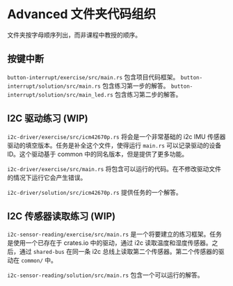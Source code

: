 # Advanced 文件夹代码组织

文件夹按字母顺序列出，而非课程中教授的顺序。

## 按键中断

`button-interrupt/exercise/src/main.rs` 包含项目代码框架。
`button-interrupt/solution/src/main.rs` 包含练习第一步的解答。
`button-interrupt/solution/src/main_led.rs` 包含练习第二步的解答。

## I2C 驱动练习 (WIP)

`i2c-driver/exercise/src/icm42670p.rs` 将会是一个非常基础的 i2c IMU 传感器驱动的填空版本。任务是补全这个文件，使得运行 `main.rs` 可以记录驱动的设备 ID。这个驱动基于 common 中的同名版本，但是提供了更多功能。

`i2c-driver/exercise/src/main.rs` 将包含可以运行的代码。在不修改驱动文件的情况下运行它会产生错误。

`i2c-driver/solution/src/icm42670p.rs` 提供任务的一个解答。

## I2C 传感器读取练习 (WIP)

 `i2c-sensor-reading/exercise/src/main.rs` 是一个将要建立的练习框架。任务是使用一个已存在于 crates.io 中的驱动，通过 i2c 读取温度和湿度传感器。之后，通过 `shared-bus` 在同一条 i2c 总线上读取第二个传感器。第二个传感器的驱动在 `common/` 中。

`i2c-sensor-reading/solution/src/main.rs` 包含一个可以运行的解答。

